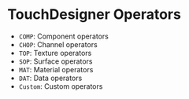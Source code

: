 # TouchDesigner Operators

- `COMP`: Component operators
- `CHOP`: Channel operators
- `TOP`: Texture operators
- `SOP`: Surface operators
- `MAT`: Material operators
- `DAT`: Data operators
- `Custom`: Custom operators
